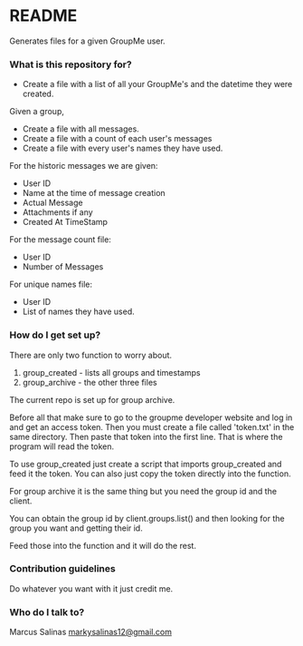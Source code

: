 # README #

Generates files for a given GroupMe user. 

### What is this repository for? ###
* Create a file with a list of all your GroupMe's and the datetime they were created. 

Given a group, 
* Create a file with all messages. 
* Create a file with a count of each user's messages
* Create a file with every user's names they have used. 

For the historic messages we are given:
* User ID
* Name at the time of message creation
* Actual Message
* Attachments if any
* Created At TimeStamp

For the message count file:
* User ID
* Number of Messages

For unique names file:
* User ID
* List of names they have used. 

### How do I get set up? ###

There are only two function to worry about. 
1) group_created - lists all groups and timestamps
2) group_archive - the other three files

The current repo is set up for group archive.

Before all that make sure to go to the groupme developer website and log in and get an access token. Then you must create a file called 'token.txt' in the same directory.
Then paste that token into the first line. That is where the program will read the token.

To use group_created just create a script that imports group_created and feed it the token. You can also just copy the token directly into the function. 

For group archive it is the same thing but you need the group id and the client. 

You can obtain the group id by client.groups.list() and then looking for the group you want and getting their id. 

Feed those into the function and it will do the rest. 

### Contribution guidelines ###

Do whatever you want with it just credit me. 

### Who do I talk to? ###

Marcus Salinas
markysalinas12@gmail.com